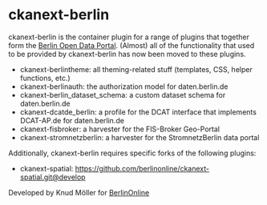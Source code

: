 ckanext-berlin
==============


ckanext-berlin is the container plugin for a range of plugins that together form the [Berlin Open Data Portal](https://daten.berlin.de). (Almost) all of the functionality that used to be provided by ckanext-berlin has now been moved to these plugins.

* ckanext-berlintheme: all theming-related stuff (templates, CSS, helper functions, etc.)
* ckanext-berlinauth: the authorization model for daten.berlin.de
* ckanext-berlin_dataset_schema: a custom dataset schema for daten.berlin.de
* ckanext-dcatde_berlin: a profile for the DCAT interface that implements DCAT-AP.de for daten.berlin.de
* ckanext-fisbroker: a harvester for the FIS-Broker Geo-Portal
* ckanext-stromnetzberlin: a harvester for the StromnetzBerlin data portal

Additionally, ckanext-berlin requires specific forks of the following plugins:

* ckanext-spatial: https://github.com/berlinonline/ckanext-spatial.git@develop


Developed by Knud Möller for [BerlinOnline](http://berlinonline.de)
